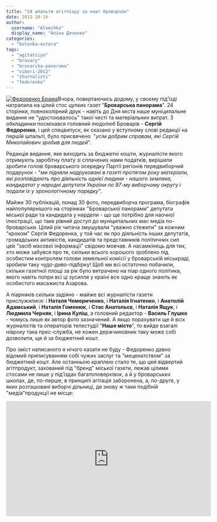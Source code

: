 ```yaml
---
title: "24 шпальти агітпіару за кошт броварчан"
date: 2012-10-16
author: 
  username: "Aleechka"
  display_name: "Аліна Дяченко"
categories: 
  - "kolonka-avtora"
tags: 
  - "agitatsiya"
  - "brovary"
  - "brovarska-panorama"
  - "vibori-2012"
  - "zhurnalisti"
  - "fedorenko"
---
```


[![](https://mpz.brovary.org/wp-content/uploads/2012/10/Fedorenko-Brama.jpg "Федоренко Брама")](https://mpz.brovary.org/wp-content/uploads/2012/10/Fedorenko-Brama.jpg)Вчора, повертаючись додому, у своєму під'їзді натрапила на цілий стос цупких газет "**Броварська панорама**". 24 сторінки, повноколірний друк - навіть до Дня міста наше муніципальне видання не "удостоювалось" такої честі та матеріальних витрат. З обкладинки посміхався головний людолюб Броварів - **Сергій Федоренко**, і цей спецвипуск, як сказано у вступному слові редакції на першій шпальті, було присвячено  "_усім добрим справам, які Сергій Миколайович зробив для людей_".

Редакція видання, яке виходить за бюджетні кошти, журналісти якого отримують заробітну плату зі сплачених нами податків, вирішили зробити голові броварського осередку Партії регіонів передвиборчий подарунок - "_ми підняли надруковані в газеті протягом року матеріали, які розповідають про діяльність однієї людини - нашого земляка, кандидатат у народні депутати України по 97-му виборчому округу і подали їх у хронологічному порядку_".

Майже 30 публікацій, понад 30 фото, передвиборча програма, біографія найпопулярнішого на сторінках "Броварської панорами" депутата міської ради та кандидата у нардепи - що ще потрібно для наочної ілюстрації, що таке рівний доступ до муніципальних мас медіа по-броварськи. Цілий рік читача змушували "уважно стежити" за кожним "кроком" Сергія Федоренка, у той час як про діяльність інших депутатів, громадських активістів, кандидатів та представників політичних сил цей "засіб масової інформації" свідомо мовчав. А насамкінець для тих, хто може забувся про те, скільки всього хорошого зроблено під особистим контролем голови земельної комісії у броварській міськраді, зробили таку чудо-диво-підбірку! Щоб ми всі остаточно побачили, скільки газетної площі за рік було витрачено на піар одного політика, якого навіть попри всі ці зусилля у країні все одно краще знають як особистого масажиста Азарова.

А піарників скільки задіяно - майже всі журналісти газети прислужилися: і **Наталя Чемериченко**, і **Наталія Ігнатенко**, і **Анатолій Адамський**, і **Наталія Гоменюк**, і **Стас Анатольєв**, і **Наталія Ящук**, і **Людмила Черняк**, і **Ірина Куліш**, а головний редактор - **Василь Глушко** - чомусь лише як автор фото зазначений. А якщо порахувати ще й всіх журналістів та операторів телестудії "**Наше місто**", то вийде взагалі нівроку така прес-служба, не кожен держчиновник таку може собі дозволити, ще й за бюджетний кошт.

Про зміст написаного я нічого казати не буду - Федоренко давно відомий приписуванням собі чужих заслуг та "меценатством" за бюджетний кошт. Але останньою краплею стало те, що цей відвертий агітпродукт, захований під "бренд" міської газети, лежав цілими стосами не лише у під'їздах багатоповерхівок, а й у броварських школах, де, по-перше, в принципі агітація заборонена, а, по-друге, у яких розташовані виборчі дільниці, де знову ж таки подібній "медіа"продукції не місце:

<iframe src="https://www.youtube.com/embed/tOm7Ra7-Cyw" frameborder="0" width="560" height="315"></iframe>
